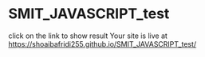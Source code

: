 # SMIT_JAVASCRIPT_test
click on the link to show result Your site is live at https://shoaibafridi255.github.io/SMIT_JAVASCRIPT_test/
